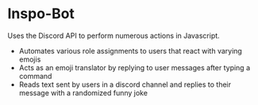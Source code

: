 # Inspo-Bot

Uses the Discord API to perform numerous actions in Javascript.

- Automates various role assignments to users that react with varying emojis
- Acts as an emoji translator by replying to user messages after typing a command
- Reads text sent by users in a discord channel and replies to their message with a randomized funny joke
